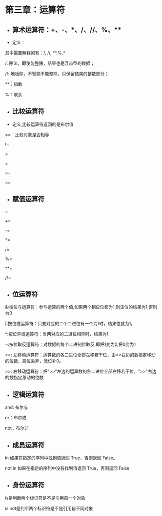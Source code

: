 # 第三章：运算符

* ## 算术运算符：+、-、\*、/、//、%、\*\*
* 定义：

其中需要解释的有：/, //, \*\*,%,\*

/: 除法，即使能整除，结果也是浮点型的数据；

//: 地板除，不管能不能整除，只保留结果的整数部分；

\*\*：指数

%：取余

* ## 比较运算符
* 定义,比较运算符返回的是布尔值

==：比较对象是否相等

!=

&gt;

&lt;

&gt;=

&lt;=

* ## 赋值运算符

=

+=

-=

\*=

/=

%=

\*\*=

//=

* ## 位运算符

&:按位与运算符：参与运算的两个值,如果两个相应位都为1,则该位的结果为1,否则为0

\|:按位或运算符：只要对应的二个二进位有一个为1时，结果位就为1。

^:按位异或运算符：当两对应的二进位相异时，结果为1

~:按位取反运算符：对数据的每个二进制位取反,即把1变为0,把0变为1

&lt;&lt;: 左移动运算符：运算数的各二进位全部左移若干位，由&lt;&lt;右边的数指定移动的位数，高位丢弃，低位补0。

&gt;&gt;: 右移动运算符：把"&gt;&gt;"左边的运算数的各二进位全部右移若干位，"&gt;&gt;"右边的数指定移动的位数

* ## 逻辑运算符

and: 布尔与

or：布尔或

not：布尔非

* ## 成员运算符

in 如果在指定的序列中找到值返回 True，否则返回 False。

 not in 如果在指定的序列中没有找到值返回 True，否则返回 False

* ## 身份运算符

is是判断两个标识符是不是引用自一个对象

is not是判断两个标识符是不是引用自不同对象







